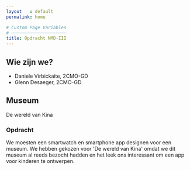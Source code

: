```yaml
---
layout   : default
permalink: home

# Custom Page Variables
# ─────────────────────
title: Opdracht NMD-III
---
```


## Wie zijn we?


 - Daniele Virbickaite, 2CMO-GD
 - Glenn Desaeger, 2CMO-GD

## Museum

De wereld van Kina

### Opdracht

We moesten een smartwatch en smartphone app designen voor een museum. We hebben gekozen voor 'De wereld van Kina' omdat we dit museum al reeds bezocht hadden en het leek ons interessant om een app voor kinderen te ontwerpen.
